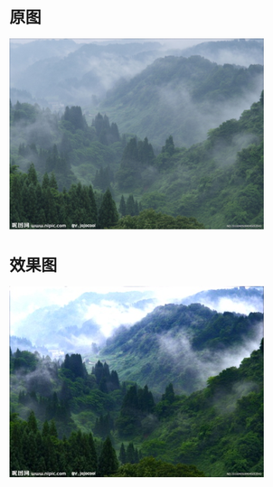 # 原图
![Image text](https://github.com/ruiidong/DarkChannelPrior/blob/master/12412/1.png)
# 效果图
![Image text](https://github.com/ruiidong/DarkChannelPrior/blob/master/12412/dst.jpg)
